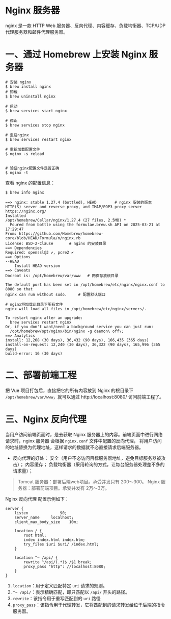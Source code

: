 # Nginx 服务器

nginx 是一款 HTTP Web 服务器、反向代理、内容缓存、负载均衡器、TCP/UDP 代理服务器和邮件代理服务器。

# 一、通过 Homebrew 上安装 Nginx 服务器

```shell
# 安装 nginx
$ brew install nginx
# 卸载
$ brew uninstall nginx

# 启动
$ brew services start nginx

# 停止
$ brew services stop nginx

# 重启nginx
$ brew services restart nginx

# 重新加载配置文件
$ nginx -s reload


# 验证nginx配置文件是否正确
$ nginx -t

```

查看 nginx 的配置信息：

```shell
$ brew info nginx

==> nginx: stable 1.27.4 (bottled), HEAD		# nginx 安装的版本
HTTP(S) server and reverse proxy, and IMAP/POP3 proxy server
https://nginx.org/
Installed
/opt/homebrew/Cellar/nginx/1.27.4 (27 files, 2.5MB) *
  Poured from bottle using the formulae.brew.sh API on 2025-03-21 at 17:29:47
From: https://github.com/Homebrew/homebrew-core/blob/HEAD/Formula/n/nginx.rb
License: BSD-2-Clause		# nginx 的安装目录
==> Dependencies
Required: openssl@3 ✔, pcre2 ✔
==> Options
--HEAD
	Install HEAD version
==> Caveats
Docroot is: /opt/homebrew/var/www	# 网页存放根目录

The default port has been set in /opt/homebrew/etc/nginx/nginx.conf to 8080 so that
nginx can run without sudo.		# 配置默认端口

# nginx将加载此目录下所有文件
nginx will load all files in /opt/homebrew/etc/nginx/servers/.	

To restart nginx after an upgrade:
  brew services restart nginx
Or, if you don't want/need a background service you can just run:
  /opt/homebrew/opt/nginx/bin/nginx -g daemon\ off\;
==> Analytics
install: 12,268 (30 days), 36,432 (90 days), 166,435 (365 days)
install-on-request: 12,240 (30 days), 36,322 (90 days), 165,996 (365 days)
build-error: 16 (30 days)
```

# 二、部署前端工程

把 Vue 项目打包后，直接把它的所有内容放到 Nginx 的根目录下 `/opt/homebrew/var/www`，就可以通过 http://localhost:8080/ 访问前端工程了。

# 三、Nginx 反向代理

当用户访问前端页面时，是去获取 Nginx 服务器上的内容。前端页面中进行网络请求时，nginx 服务器 会根据 `nginx.conf` 文件中配置的反向代理，
将用户访问的地址替换为代理地址，这样请求的数据就不必直接请求后端服务器。

* 反向代理的好处：
	安全（用户不必访问目标服务器地址，避免目标服务器被攻击）；
	内容缓存；
	负载均衡器（采用轮询的方式，让每台服务器处理差不多的请求量）；


> Tomcat 服务器：部署后端web项目。承受并发只有 200～300。
> Nginx 服务器：部署前端项目。承受并发有 2万～3万。

Nginx 反向代理 配置示例如下：

```config
server {
	listen				90;
	server_name 	localhost;
	client_max_body_size	10m;
	
	location / {
		root html;
		index index.html index.htm;
		try_files $uri $uri/ /index.html;	
	}
	
	location ^~ /api/ {
		rewrite ^/api/(.*)$ /$1 break;
		proxy_pass "http": //localhost:8080;
	}	
}
```
1. `location`：用于定义匹配特定 `uri` 请求的规则。 
2. `^~ /api/`：表示精确匹配，即只匹配以 `/api/` 开头的路径。
3. `rewrite`：该指令用于重写匹配到的 `uri` 路径
4. `proxy_pass`：该指令用于代理转发，它将匹配到的请求转发给位于后端的指令服务器。
